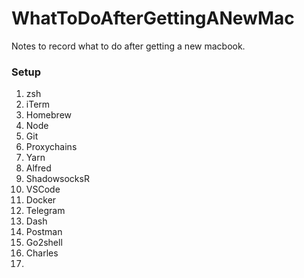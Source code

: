 # WhatToDoAfterGettingANewMac
Notes to record what to do after getting a new macbook.

### Setup
1. zsh
2. iTerm
3. Homebrew
4. Node
5. Git
6. Proxychains
7. Yarn
8. Alfred
9. ShadowsocksR
10. VSCode
11. Docker
12. Telegram
13. Dash
14. Postman
15. Go2shell
16. Charles
17. 